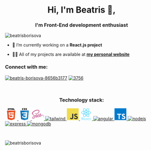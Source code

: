 <!-- ### Hi, I'm Beatris 👋
#### I'm Front-End developer
<!-- 
<!--
**beatrisborisova/beatrisborisova** is a ✨ _special_ ✨ repository because its `README.md` (this file) appears on your GitHub profile.
 -->

<!-- ##### - 🔭 I’m currently working on a React.js application.
##### - 🌱 I’m currently learning React.js and Tailwind.
##### - 📫 How to reach me: [LinkedIn](https://www.linkedin.com/in/beatris-borisova-8656b3177/)
##### - :blue_heart: My personal [Website](https://beatrisborisova.netlify.app/)

### Technology stack
[<img alt="html" width="50px" src="https://cdn-icons-png.flaticon.com/512/732/732212.png" />](https://developer.mozilla.org/en-US/docs/Web/HTML)
[<img alt="css" width="52px" src="https://www.labsrc.com/wp-content/uploads/2022/03/css3.png" />](https://developer.mozilla.org/en-US/docs/Web/CSS)
[<img alt="javascript" width="44px" src="https://iconape.com/wp-content/png_logo_vector/ottawa-js-logo.png" />](https://developer.mozilla.org/en-US/docs/Web/JavaScript)
[<img alt="reactjs" width="70px" src="https://www.datocms-assets.com/45470/1631110818-logo-react-js.png" />](https://reactjs.org/)
[<img alt="angular" width="50px" src="https://cdn4.iconfinder.com/data/icons/logos-and-brands/512/21_Angular_logo_logos-512.png" />](https://angular.io/docs)
[<img alt="mongodb" width="40px" src="https://toppng.com/public/uploads/thumbnail/9kib-354x415-unnamed-mongodb-logo-sv-1156286072355jpx03rnf.png" />](https://www.mongodb.com/docs/)

[![Top Langs](https://github-readme-stats.vercel.app/api/top-langs/?username=anuraghazra&layout=compact)](https://github.com/anuraghazra/github-readme-stats) -->


<h1 align="center">Hi, I'm Beatris 👋,</h1>
<h3 align="center">I'm Front-End development enthusiast</h3>

<p align="left"> <img src="https://komarev.com/ghpvc/?username=beatrisborisova&label=Profile%20views&color=0e75b6&style=flat" alt="beatrisborisova" /> </p>

- 🔭 I’m currently working on a **React.js project**

- 👨‍💻 All of my projects are available at **[my personal website](https://beatrisborisova.netlify.app/)**

<h3 align="left">Connect with me:</h3>
<p align="left">
<a href="https://linkedin.com/in/beatris-borisova-8656b3177" target="blank"><img align="center" src="https://raw.githubusercontent.com/rahuldkjain/github-profile-readme-generator/master/src/images/icons/Social/linked-in-alt.svg" alt="beatris-borisova-8656b3177" height="30" width="40" /></a>
<a href="https://discord.gg/3756" target="blank"><img align="center" src="https://raw.githubusercontent.com/rahuldkjain/github-profile-readme-generator/master/src/images/icons/Social/discord.svg" alt="3756" height="30" width="40" /></a>
</p>

<br>

<h3 align="center">Technology stack:</h3>
<p align="center" background="#ffffff">

   <a href="https://www.w3.org/html/" target="_blank" rel="noreferrer"> <img src="https://raw.githubusercontent.com/devicons/devicon/master/icons/html5/html5-original-wordmark.svg" alt="html5" width="40" height="40"/> </a>
 </a> <a href="https://www.w3schools.com/css/" target="_blank" rel="noreferrer"> <img src="https://raw.githubusercontent.com/devicons/devicon/master/icons/css3/css3-original-wordmark.svg" alt="css3" width="40" height="40"/> </a>
<a href="https://sass-lang.com" target="_blank" rel="noreferrer"> <img src="https://raw.githubusercontent.com/devicons/devicon/master/icons/sass/sass-original.svg" alt="sass" width="40" height="40"/> </a>
<a href="https://tailwindcss.com/" target="_blank" rel="noreferrer"> <img src="https://www.vectorlogo.zone/logos/tailwindcss/tailwindcss-icon.svg" alt="tailwind" width="40" height="40"/> </a>
 <a href="https://developer.mozilla.org/en-US/docs/Web/JavaScript" target="_blank" rel="noreferrer"> <img src="https://raw.githubusercontent.com/devicons/devicon/master/icons/javascript/javascript-original.svg" alt="javascript" width="40" height="40"/> </a>
 <a href="https://reactjs.org/" target="_blank" rel="noreferrer"> <img src="https://raw.githubusercontent.com/devicons/devicon/master/icons/react/react-original-wordmark.svg" alt="react" width="40" height="40"/> </a>
  <a href="https://angular.io" target="_blank" rel="noreferrer"> <img src="https://angular.io/assets/images/logos/angular/angular.svg" alt="angular" width="40" height="40"/>
 <a href="https://www.typescriptlang.org/" target="_blank" rel="noreferrer"> <img src="https://raw.githubusercontent.com/devicons/devicon/master/icons/typescript/typescript-original.svg" alt="typescript" width="40" height="40"/> </a> 
 <a href="https://nodejs.org" target="_blank" rel="noreferrer"> <img src="https://www.vectorlogo.zone/logos/nodejs/nodejs-ar21.png" alt="nodejs" width="70" height="35"/> </a>
  <a href="https://expressjs.com" target="_blank" rel="noreferrer"> <img src="https://expressjs.com/images/express-facebook-share.png" alt="express" width="90" height="35"/> </a>
   <a href="https://www.mongodb.com/" target="_blank" rel="noreferrer"> <img src="https://www.pngitem.com/pimgs/m/385-3850320_png-transparent-mongodb-icon-mongodb-logo-png-download.png" alt="mongodb" width="42" height="40"/> </a>
</p> 
<br>

<p><img align="center" src="https://github-readme-stats.vercel.app/api/top-langs?username=beatrisborisova&show_icons=true&locale=en&layout=compact" alt="beatrisborisova" /></p>
